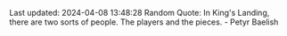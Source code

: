 Last updated: 2024-04-08 13:48:28
Random Quote: In King's Landing, there are two sorts of people.  The players and the pieces.  -  Petyr Baelish